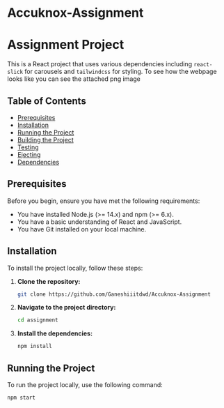# Accuknox-Assignment
# Assignment Project

This is a React project that uses various dependencies including `react-slick` for carousels and `tailwindcss` for styling.
To see how the webpage looks like you can see the attached png image 
## Table of Contents

- [Prerequisites](#prerequisites)
- [Installation](#installation)
- [Running the Project](#running-the-project)
- [Building the Project](#building-the-project)
- [Testing](#testing)
- [Ejecting](#ejecting)
- [Dependencies](#dependencies)

## Prerequisites

Before you begin, ensure you have met the following requirements:

- You have installed Node.js (>= 14.x) and npm (>= 6.x).
- You have a basic understanding of React and JavaScript.
- You have Git installed on your local machine.

## Installation

To install the project locally, follow these steps:

1. **Clone the repository:**

    ```bash
    git clone https://github.com/Ganeshiiitdwd/Accuknox-Assignment
    ```

2. **Navigate to the project directory:**

    ```bash
    cd assignment
    ```

3. **Install the dependencies:**

    ```bash
    npm install
    ```

## Running the Project

To run the project locally, use the following command:

```bash
npm start
